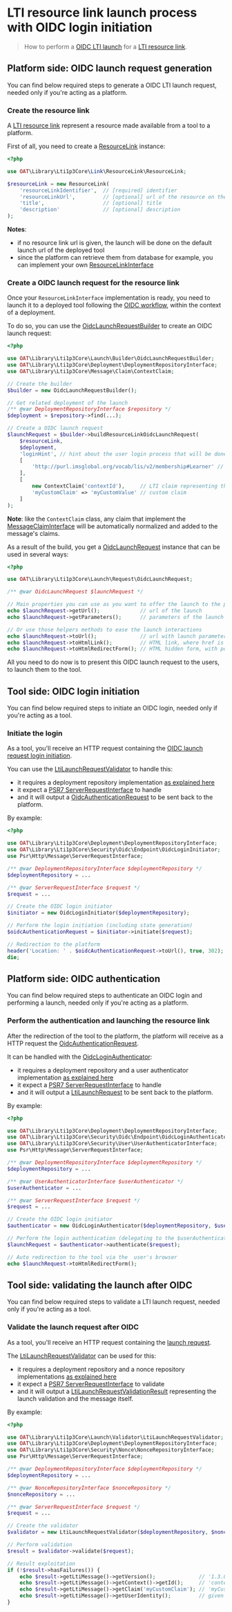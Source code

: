 # LTI resource link launch process with OIDC login initiation

> How to perform a [OIDC LTI launch](https://www.imsglobal.org/spec/security/v1p0#openid_connect_launch_flow) for a [LTI resource link](http://www.imsglobal.org/spec/lti/v1p3#resource-link-0).

## Platform side: OIDC launch request generation

You can find below required steps to generate a OIDC LTI launch request, needed only if you're acting as a platform.

### Create the resource link

A [LTI resource link](http://www.imsglobal.org/spec/lti/v1p3#resource-link-0) represent a resource made available from a tool to a platform.

First of all, you need to create a [ResourceLink](../../src/Link/ResourceLink/ResourceLinkInterface.php) instance:
```php
<?php

use OAT\Library\Lti1p3Core\Link\ResourceLink\ResourceLink;

$resourceLink = new ResourceLink(
    'resourceLinkIdentifier',  // [required] identifier
    'resourceLinkUrl',         // [optional] url of the resource on the tool
    'title',                   // [optional] title
    'description'              // [optional] description
);
```
**Notes**:
- if no resource link url is given, the launch will be done on the default launch url of the deployed tool
- since the platform can retrieve them from database for example, you can implement your own [ResourceLinkInterface](../../src/Link/ResourceLink/ResourceLinkInterface.php)

### Create a OIDC launch request for the resource link

Once your `ResourceLinkInterface` implementation is ready, you need to launch it to a deployed tool following the [OIDC workflow](https://www.imsglobal.org/spec/security/v1p0#openid_connect_launch_flow), within the context of a deployment.

To do so, you can use the [OidcLaunchRequestBuilder](../../src/Launch/Builder/OidcLaunchRequestBuilder.php) to create an OIDC launch request:
```php
<?php

use OAT\Library\Lti1p3Core\Launch\Builder\OidcLaunchRequestBuilder;
use OAT\Library\Lti1p3Core\Deployment\DeploymentRepositoryInterface;
use OAT\Library\Lti1p3Core\Message\Claim\ContextClaim;

// Create the builder
$builder = new OidcLaunchRequestBuilder();

// Get related deployment of the launch
/** @var DeploymentRepositoryInterface $repository */
$deployment = $repository->find(...);

// Create a OIDC launch request
$launchRequest = $builder->buildResourceLinkOidcLaunchRequest(
    $resourceLink,
    $deployment,
    'loginHint', // hint about the user login process that will be done on a later step
    [
        'http://purl.imsglobal.org/vocab/lis/v2/membership#Learner' // role
    ], 
    [
        new ContextClaim('contextId'),     // LTI claim representing the context 
        'myCustomClaim' => 'myCustomValue' // custom claim
    ]
);
```
**Note**: like the `ContextClaim` class, any claim that implement the [MessageClaimInterface](../../src/Message/Claim/MessageClaimInterface.php) will be automatically normalized and added to the message's claims.

As a result of the build, you get a [OidcLaunchRequest](../../src/Launch/Request/OidcLaunchRequest.php) instance that can be used in several ways:
```php
<?php

use OAT\Library\Lti1p3Core\Launch\Request\OidcLaunchRequest;

/** @var OidcLaunchRequest $launchRequest */

// Main properties you can use as you want to offer the launch to the platform users
echo $launchRequest->getUrl();             // url of the launch
echo $launchRequest->getParameters();      // parameters of the launch

// Or use those helpers methods to ease the launch interactions
echo $launchRequest->toUrl();              // url with launch parameters as query parameters
echo $launchRequest->toHtmlLink();         // HTML link, where href is the output url
echo $launchRequest->toHtmlRedirectForm(); // HTML hidden form, with possibility of auto redirection
```

All you need to do now is to present this OIDC launch request to the users, to launch them to the tool.

## Tool side: OIDC login initiation

You can find below required steps to initiate an OIDC login, needed only if you're acting as a tool.

### Initiate the login

As a tool, you'll receive an HTTP request containing the [OIDC launch request login initiation](https://www.imsglobal.org/spec/security/v1p0#step-2-authentication-request).

You can use the [LtiLaunchRequestValidator](../../src/Security/Oidc/Endpoint/OidcLoginInitiator.php) to handle this:
- it requires a deployment repository implementation [as explained here](../quickstart/interfaces.md)
- it expect a [PSR7 ServerRequestInterface](https://www.php-fig.org/psr/psr-7/#321-psrhttpmessageserverrequestinterface) to handle
- and it will output a [OidcAuthenticationRequest](../../src/Security/Oidc/Request/OidcAuthenticationRequest.php) to be sent back to the platform.

By example:
```php
<?php

use OAT\Library\Lti1p3Core\Deployment\DeploymentRepositoryInterface;
use OAT\Library\Lti1p3Core\Security\Oidc\Endpoint\OidcLoginInitiator;
use Psr\Http\Message\ServerRequestInterface;

/** @var DeploymentRepositoryInterface $deploymentRepository */
$deploymentRepository = ...

/** @var ServerRequestInterface $request */
$request = ...

// Create the OIDC login initiator
$initiator = new OidcLoginInitiator($deploymentRepository);

// Perform the login initiation (including state generation)
$oidcAuthenticationRequest = $initiator->initiate($request);

// Redirection to the platform
header('Location: ' . $oidcAuthenticationRequest->toUrl(), true, 302);
die;
```

## Platform side: OIDC authentication

You can find below required steps to authenticate an OIDC login and performing a launch, needed only if you're acting as a platform.

### Perform the authentication and launching the resource link

After the redirection of the tool to the platform, the platform will receive as a HTTP request the [OidcAuthenticationRequest](../../src/Security/Oidc/Request/OidcAuthenticationRequest.php).

It can be handled with the [OidcLoginAuthenticator](../../src/Security/Oidc/Endpoint/OidcLoginAuthenticator.php):
- it requires a deployment repository and a user authenticator implementation [as explained here](../quickstart/interfaces.md)
- it expect a [PSR7 ServerRequestInterface](https://www.php-fig.org/psr/psr-7/#321-psrhttpmessageserverrequestinterface) to handle
- and it will output a [LtiLaunchRequest](../../src/Launch/Request/LtiLaunchRequest.php) to be sent back to the platform.

By example:
```php
<?php

use OAT\Library\Lti1p3Core\Deployment\DeploymentRepositoryInterface;
use OAT\Library\Lti1p3Core\Security\Oidc\Endpoint\OidcLoginAuthenticator;
use OAT\Library\Lti1p3Core\Security\User\UserAuthenticatorInterface;
use Psr\Http\Message\ServerRequestInterface;

/** @var DeploymentRepositoryInterface $deploymentRepository */
$deploymentRepository = ...

/** @var UserAuthenticatorInterface $userAuthenticator */
$userAuthenticator = ...

/** @var ServerRequestInterface $request */
$request = ...

// Create the OIDC login initiator
$authenticator = new OidcLoginAuthenticator($deploymentRepository, $userAuthenticator);

// Perform the login authentication (delegating to the $userAuthenticator with the hint 'loginHint')
$launchRequest = $authenticator->authenticate($request);

// Auto redirection to the tool via the  user's browser
echo $launchRequest->toHtmlRedirectForm();
```

## Tool side: validating the launch after OIDC

You can find below required steps to validate a LTI launch request, needed only if you're acting as a tool.

### Validate the launch request after OIDC

As a tool, you'll receive an HTTP request containing the [launch request](http://www.imsglobal.org/spec/lti/v1p3#resource-link-launch-request-message).

The [LtiLaunchRequestValidator](../../src/Launch/Validator/LtiLaunchRequestValidator.php) can be used for this:
- it requires a deployment repository and a nonce repository implementations [as explained here](../quickstart/interfaces.md)
- it expect a [PSR7 ServerRequestInterface](https://www.php-fig.org/psr/psr-7/#321-psrhttpmessageserverrequestinterface) to validate
- and it will output a [LtiLaunchRequestValidationResult](../../src/Launch/Validator/LtiLaunchRequestValidationResult.php) representing the launch validation and the message itself.

By example:
```php
<?php

use OAT\Library\Lti1p3Core\Launch\Validator\LtiLaunchRequestValidator;
use OAT\Library\Lti1p3Core\Deployment\DeploymentRepositoryInterface;
use OAT\Library\Lti1p3Core\Security\Nonce\NonceRepositoryInterface;
use Psr\Http\Message\ServerRequestInterface;

/** @var DeploymentRepositoryInterface $deploymentRepository */
$deploymentRepository = ...

/** @var NonceRepositoryInterface $nonceRepository */
$nonceRepository = ...

/** @var ServerRequestInterface $request */
$request = ...

// Create the validator
$validator = new LtiLaunchRequestValidator($deploymentRepository, $nonceRepository);

// Perform validation
$result = $validator->validate($request);

// Result exploitation
if (!$result->hasFailures()) {
    echo $result->getLtiMessage()->getVersion();              // '1.3.0'
    echo $result->getLtiMessage()->getContext()->getId();     // 'contextId'
    echo $result->getLtiMessage()->getClaim('myCustomClaim'); // 'myCustomValue'
    echo $result->getLtiMessage()->getUserIdentity();         // given by the platform at OIDC authentication
} 
```